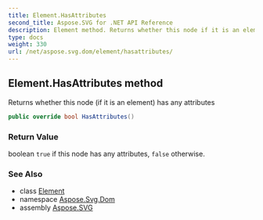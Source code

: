 ```yaml
---
title: Element.HasAttributes
second_title: Aspose.SVG for .NET API Reference
description: Element method. Returns whether this node if it is an element has any attributes
type: docs
weight: 330
url: /net/aspose.svg.dom/element/hasattributes/
---
```

## Element.HasAttributes method

Returns whether this node (if it is an element) has any attributes

```csharp
public override bool HasAttributes()
```

### Return Value

boolean `true` if this node has any attributes, `false` otherwise.

### See Also

* class [Element](../)
* namespace [Aspose.Svg.Dom](../../element/)
* assembly [Aspose.SVG](../../../)
